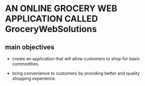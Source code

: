 # AN ONLINE GROCERY WEB APPLICATION CALLED GroceryWebSolutions

## main objectives

- create an application that will allow customers to shop for basic commodities.

- bring convenience to customers by providing better and quality shopping experience.
